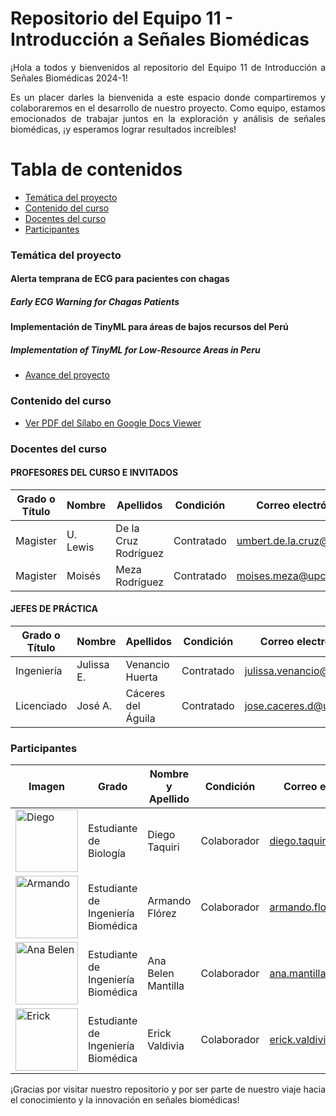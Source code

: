 # Repositorio del Equipo 11 - Introducción a Señales Biomédicas 
<p align="justify">
¡Hola a todos y bienvenidos al repositorio del Equipo 11 de Introducción a Señales Biomédicas 2024-1!

<p align="justify">
Es un placer darles la bienvenida a este espacio donde compartiremos y colaboraremos en el desarrollo de nuestro proyecto. Como equipo, estamos emocionados de trabajar juntos en la exploración y análisis de señales biomédicas, ¡y esperamos lograr resultados increíbles!

# Tabla de contenidos
- [Temática del proyecto](#Temática-del-proyecto)
- [Contenido del curso](#Contenido-del-curso)
- [Docentes del curso](#Docentes-del-curso)
- [Participantes](#Participantes)

### Temática del proyecto
#### Alerta temprana de ECG para pacientes con chagas
##### Early ECG Warning for Chagas Patients

#### Implementación de TinyML para áreas de bajos recursos del Perú
##### Implementation of TinyML for Low-Resource Areas in Peru

- [Avance del proyecto](https://github.com/diego-taquiri/ISB-equipo11/blob/main/Documentaci%C3%B3n/Laboratorio%2010/Avance_Proyecto.md)

### Contenido del curso
- [Ver PDF del Sílabo en Google Docs Viewer](https://docs.google.com/viewer?url=https://github.com/diego-taquiri/ISB-equipo11/raw/main/Documentaci%C3%B3n/Laboratorio%2001/S%C3%ADlabo.pdf&embedded=true)

### Docentes del curso
#### PROFESORES DEL CURSO E INVITADOS

| Grado o Título | Nombre    | Apellidos             | Condición   | Correo electrónico         |
| -------------- | --------- | --------------------- | ----------- | -------------------------- |
| Magister       | U. Lewis  | De la Cruz Rodríguez  | Contratado  | [umbert.de.la.cruz@upch.pe](mailto:umbert.de.la.cruz@upch.pe) |
| Magister       | Moisés    | Meza Rodríguez        | Contratado  | [moises.meza@upch.pe](mailto:moises.meza@upch.pe) |

#### JEFES DE PRÁCTICA

| Grado o Título | Nombre    | Apellidos             | Condición   | Correo electrónico         |
| -------------- | --------- | --------------------- | ----------- | -------------------------- |
| Ingeniería     | Julissa E.| Venancio Huerta       | Contratado  | [julissa.venancio@upch.pe](mailto:julissa.venancio@upch.pe) |
| Licenciado     | José A.   | Cáceres del Águila    | Contratado  | [jose.caceres.d@upch.pe](mailto:jose.caceres.d@upch.pe) |

### Participantes
| Imagen                                                                                           | Grado                            | Nombre y Apellido        | Condición   | Correo electrónico                            |
|-------------------------------------------------------------------------------------------------|----------------------------------|--------------------------|-------------|-----------------------------------------------|
| <img src="https://github.com/diego-taquiri/ISB-equipo11/blob/main/Documentaci%C3%B3n/Laboratorio%2001/diego.jpeg" alt="Diego" width="100"/> | Estudiante de Biología           | Diego Taquiri            | Colaborador | [diego.taquiri@upch.pe](mailto:diego.taquiri@upch.pe)  |
| <img src="https://github.com/diego-taquiri/ISB-equipo11/blob/main/Documentaci%C3%B3n/Laboratorio%2001/Armando.jpeg" alt="Armando" width="100"/> | Estudiante de Ingeniería Biomédica | Armando Flórez           | Colaborador | [armando.florez@upch.pe](mailto:armando.florez@upch.pe)  |
| <img src="https://github.com/diego-taquiri/ISB-equipo11/blob/main/Documentaci%C3%B3n/Laboratorio%2001/ana.jpg" alt="Ana Belen" width="100"/>   | Estudiante de Ingeniería Biomédica | Ana Belen Mantilla       | Colaborador | [ana.mantilla@upch.pe](mailto:ana.mantilla@upch.pe)    |
| <img src="https://github.com/diego-taquiri/ISB-equipo11/blob/main/Documentaci%C3%B3n/Laboratorio%2001/Erick.jpg" alt="Erick" width="100"/>  | Estudiante de Ingeniería Biomédica | Erick Valdivia           | Colaborador | [erick.valdivia@upch.pe](mailto:erick.valdivia@upch.pe) |

<p align="justify"> ¡Gracias por visitar nuestro repositorio y por ser parte de nuestro viaje hacia el conocimiento y la innovación en señales biomédicas!
